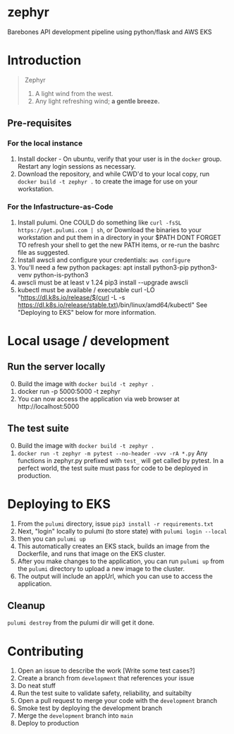 # zephyr
Barebones API development pipeline using python/flask and AWS EKS

# Introduction
> Zephyr
>  1. A light wind from the west. 
>  2. Any light refreshing wind; **a gentle breeze.**

## Pre-requisites
### For the local instance
1. Install docker - On ubuntu, verify that your user is in the `docker` group. Restart any login sessions as necessary.
2. Download the repository, and while CWD'd to your local copy, run `docker build -t zephyr .` to create the image for use on your workstation.
### For the Infastructure-as-Code
1. Install pulumi. 
    One COULD do something like `curl -fsSL https://get.pulumi.com | sh`, or
    Download the binaries to your workstation and put them in a directory in your $PATH
    DONT FORGET TO refresh your shell to get the new PATH items, or re-run the bashrc file as suggested.
2. Install awscli and configure your credentials:
    `aws configure`
3. You'll need a few python packages:
     apt install python3-pip python3-venv python-is-python3
4. awscli must be at least v 1.24
	pip3 install --upgrade awscli
5. kubectl must be available / executable
        curl -LO "https://dl.k8s.io/release/$(curl -L -s https://dl.k8s.io/release/stable.txt)/bin/linux/amd64/kubectl"
See "Deploying to EKS" below for more information.

# Local usage / development
## Run the server locally
0. Build the image with `docker build -t zephyr .`
1. docker run -p 5000:5000 -t zephyr
2. You can now access the application via web browser at http://localhost:5000
## The test suite
0. Build the image with `docker build -t zephyr .`
1. `docker run -t zephyr -m pytest --no-header -vvv -rA *.py`
Any functions in zephyr.py prefixed with `test_` will get called by pytest.
In a perfect world, the test suite must pass for code to be deployed in production.

# Deploying to EKS
1. From the `pulumi` directory, issue `pip3 install -r requirements.txt`
2. Next, "login" locally to pulumi (to store state) with `pulumi login --local`
2. then you can `pulumi up`
3. This automatically creates an EKS stack, builds an image from the Dockerfile, and runs that image on the EKS cluster.
4. After you make changes to the application, you can run `pulumi up` from the `pulumi` directory to upload a new image to the cluster.
5. The output will include an appUrl, which you can use to access the application.
## Cleanup
`pulumi destroy` from the pulumi dir will get it done.

# Contributing
1. Open an issue to describe the work [Write some test cases?]
2. Create a branch from `development` that references your issue
3. Do neat stuff
4. Run the test suite to validate safety, reliability, and suitabilty
5. Open a pull request to merge your code with the `development` branch
6. Smoke test by deploying the development branch
7. Merge the `development` branch into `main`
8. Deploy to production
